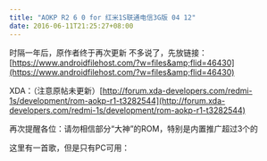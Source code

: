 ```yaml
---
title: "AOKP R2 6 0 for 红米1S联通电信3G版 04 12"
date: 2016-06-11T21:25:27+08:00
---
```

时隔一年后，原作者终于再次更新
不多说了，先放链接：
[https://www.androidfilehost.com/?w=files&amp;flid=46430](https://www.androidfilehost.com/?w=files&amp;flid=46430)

XDA：（注意原帖未更新）[http://forum.xda-developers.com/redmi-1s/development/rom-aokp-r1-t3282544](http://forum.xda-developers.com/redmi-1s/development/rom-aokp-r1-t3282544)

再次提醒各位：请勿相信部分“大神”的ROM，特别是内置推广超过3个的

这里有一首歌，但是只有PC可用：
